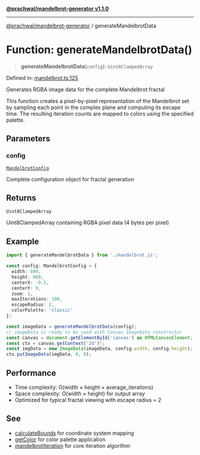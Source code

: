 [**@prachwal/mandelbrot-generator v1.1.0**](../README.md)

***

[@prachwal/mandelbrot-generator](../globals.md) / generateMandelbrotData

# Function: generateMandelbrotData()

> **generateMandelbrotData**(`config`): `Uint8ClampedArray`

Defined in: [mandelbrot.ts:125](https://github.com/prachwal/mandelbrot-generator/blob/ef8898d44624381552c066d1ffd67c7f15ed1930/src/mandelbrot.ts#L125)

Generates RGBA image data for the complete Mandelbrot fractal

This function creates a pixel-by-pixel representation of the Mandelbrot set
by sampling each point in the complex plane and computing its escape time.
The resulting iteration counts are mapped to colors using the specified palette.

## Parameters

### config

[`MandelbrotConfig`](../interfaces/MandelbrotConfig.md)

Complete configuration object for fractal generation

## Returns

`Uint8ClampedArray`

Uint8ClampedArray containing RGBA pixel data (4 bytes per pixel)

## Example

```typescript
import { generateMandelbrotData } from './mandelbrot.js';

const config: MandelbrotConfig = {
  width: 800,
  height: 600,
  centerX: -0.5,
  centerY: 0,
  zoom: 1,
  maxIterations: 100,
  escapeRadius: 2,
  colorPalette: 'classic'
};

const imageData = generateMandelbrotData(config);
// imageData is ready to be used with Canvas ImageData constructor
const canvas = document.getElementById('canvas') as HTMLCanvasElement;
const ctx = canvas.getContext('2d')!;
const imgData = new ImageData(imageData, config.width, config.height);
ctx.putImageData(imgData, 0, 0);
```

## Performance

- Time complexity: O(width × height × average_iterations)
- Space complexity: O(width × height) for output array
- Optimized for typical fractal viewing with escape radius = 2

## See

 - [calculateBounds](calculateBounds.md) for coordinate system mapping
 - [getColor](getColor.md) for color palette application
 - [mandelbrotIteration](mandelbrotIteration.md) for core iteration algorithm
